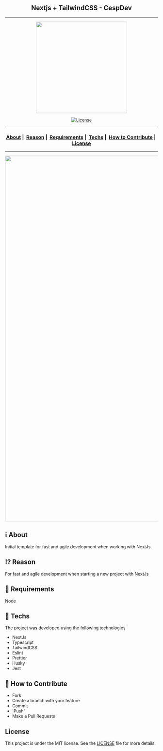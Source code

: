 <h2 align="center">Nextjs + TailwindCSS - CespDev</h2>

---

<p align="center">
  <img src="https://avatars2.githubusercontent.com/u/48498237?s=460&u=a138afdd281690746c6564d47f005c5257c9bc4f&v=4" width="300" heigth="300">
</p>

<p align="center">
  <a href="LICENSE">
    <img alt="License" src="https://img.shields.io/badge/license-MIT-%23F8952D">
  </a>
</p>

---

<h3 align="center">
  <a href="#information_source-sobre">About</a>&nbsp;|&nbsp;
  <a href="#interrobang-motivo">Reason</a>&nbsp;|&nbsp;
  <a href="#seedling-requisitos-mínimos">Requirements</a>&nbsp;|&nbsp;
  <a href="#rocket-tecnologias-utilizadas">Techs</a>&nbsp;|&nbsp;
  <a href="#link-como-contribuir">How to Contribute</a>&nbsp;|&nbsp;
  <a href="#licença">License</a>
</h3>

---

<img src="https://repository-images.githubusercontent.com/351928175/34e58000-8e6c-11eb-91fb-394c7bfefd7d" width="1200">

## :information_source: About

Initial template for fast and agile development when working
with NextJs.

## :interrobang: Reason

For fast and agile development when starting a new project with NextJs

## :seedling: Requirements

Node

## :rocket: Techs

The project was developed using the following technologies

- NextJs
- Typescript
- TailwindCSS
- Eslint
- Prettier
- Husky
- Jest

## :link: How to Contribute

- Fork
- Create a branch with your feature
- Commit
- 'Push'
- Make a Pull Requests

## License

This project is under the MIT license. See the [LICENSE](LICENSE) file for more details.
